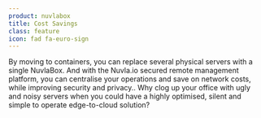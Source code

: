 ```yaml
---
product: nuvlabox
title: Cost Savings
class: feature
icon: fad fa-euro-sign
---
```


By moving to containers, you can replace several physical servers with a single NuvlaBox. And with the Nuvla.io secured remote management platform, you can centralise your operations and save on network costs, while improving security and privacy.. Why clog up your office with ugly and noisy servers when you could have a highly optimised, silent and simple to operate edge-to-cloud solution?
